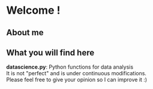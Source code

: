 # Welcome !

## About me


## What you will find here
**datascience.py**: Python functions for data analysis  
It is not "perfect" and is under continuous modifications.  
Please feel free to give your opinion so I can improve it :)
